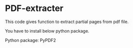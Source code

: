 # PDF-extracter

This code gives function to extract partial pages from pdf file. 

You have to install below python package.

Python package: PyPDF2
